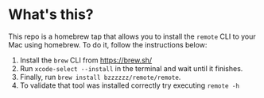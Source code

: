 # What's this?

This repo is a homebrew tap that allows you to install the `remote` CLI
to your Mac using homebrew. To do it, follow the instructions below:

1. Install the `brew` CLI from https://brew.sh/
2. Run ``xcode-select --install`` in the terminal and wait until it finishes.
3. Finally, run ``brew install bzzzzzz/remote/remote``.
4. To validate that tool was installed correctly try executing ``remote -h``
